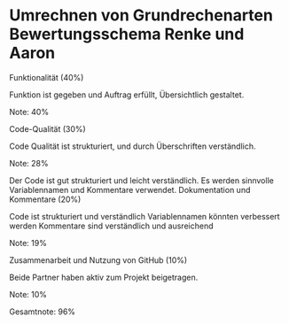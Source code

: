 # Umrechnen von Grundrechenarten Bewertungsschema Renke und Aaron

Funktionalität (40%)

Funktion ist gegeben und Auftrag erfüllt, Übersichtlich gestaltet.

Note: 40%


Code-Qualität (30%)  

Code Qualität ist strukturiert, und durch Überschriften verständlich.


Note: 28%



Der Code ist gut strukturiert und leicht verständlich.
Es werden sinnvolle Variablennamen und Kommentare verwendet.
Dokumentation und Kommentare (20%)


Code ist strukturiert und verständlich
Variablennamen könnten verbessert werden
Kommentare sind verständlich und ausreichend

Note: 19%









Zusammenarbeit und Nutzung von GitHub (10%)


Beide Partner haben aktiv zum Projekt beigetragen.

Note: 10%


Gesamtnote: 96%

 
